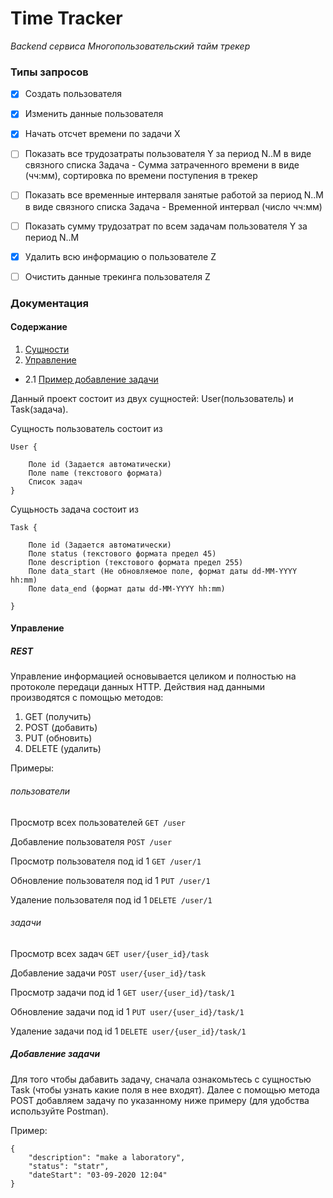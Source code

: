 # Time Tracker

*Backend сервиса Многопользовательский тайм трекер*

### Типы запросов
- [X] Создать пользователя
- [X] Изменить данные пользователя
- [X] Начать отсчет времени по задачи X
- [ ] Показать все трудозатраты пользователя Y за период N..M в виде связного списка Задача - Сумма затраченного времени в виде (чч:мм), сортировка по времени поступения в трекер
- [ ] Показать все временные интерваля занятые работой за период N..M в виде связного списка Задача - Временной интервал (число чч:мм)
- [ ] Показать сумму трудозатрат по всем задачам пользователя Y за период N..M
- [X] Удалить всю информацию о пользователе Z
- [ ] Очистить данные трекинга пользователя Z


### Документация

#### Содержание
1. [Сущности](#id-section1) 
2. [Управление](#id-section2)
- 2.1 [Пример добавление задачи](#id-section3) 


<div id='id-section1'/>

Данный проект состоит из двух сущностей: User(пользователь) и Task(задача).

Сущность пользователь состоит из 

```
User {

	Поле id (Задается автоматически)
	Поле name (текстового формата)
	Список задач
}
```


Сущьность задача состоит из

```
Task {
	
	Поле id (Задается автоматически)
	Поле status (текстового формата предел 45)
	Поле description (текстового формата предел 255)
	Поле data_start (Не обновляемое поле, формат даты dd-MM-YYYY hh:mm)
	Поле data_end (формат даты dd-MM-YYYY hh:mm)

}
```

<div id='id-section2'/>

#### Управление

##### REST
Управление информацией основывается целиком и полностью на протоколе передаци данных HTTP.
Действия над данными производятся с помощью методов:
1. GET (получить)
2. POST (добавить)
3. PUT (обновить)
4. DELETE (удалить)

Примеры:

###### пользователи
Просмотр всех пользователей
`GET /user`


Добавление пользователя
`POST /user`


Просмотр пользователя под id 1
`GET /user/1`


Обновление пользователя под id 1
`PUT /user/1`


Удаление пользователя под id 1
`DELETE /user/1`

###### задачи
Просмотр всех задач 
`GET user/{user_id}/task`


Добавление задачи
`POST user/{user_id}/task`


Просмотр задачи под id 1
`GET user/{user_id}/task/1`


Обновление задачи под id 1
`PUT user/{user_id}/task/1`


Удаление задачи под id 1
`DELETE user/{user_id}/task/1`

<div id='id-section3'/>

##### Добавление задачи
Для того чтобы дабавить задачу, сначала ознакомьтесь с сущностью Task (чтобы узнать какие поля в нее входят).
Далее с помощью метода POST добавляем задачу по указанному ниже примеру (для удобства используйте Postman). 

Пример:

```
{
    "description": "make a laboratory",
    "status": "statr",
    "dateStart": "03-09-2020 12:04"
}
```
